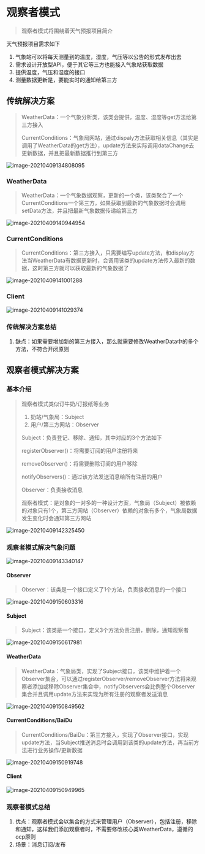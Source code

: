 # 观察者模式

> 观察者模式将围绕着天气预报项目简介

天气预报项目需求如下

1. 气象站可以将每天测量到的温度，湿度，气压等以公告的形式发布出去
2. 需求设计开放型API，便于其它等三方也能接入气象站获取数据
3. 提供温度，气压和湿度的接口
4. 测量数据更新是，要能实时的通知给第三方

## 传统解决方案

> WeatherData：一个气象分析类，该类会提供，温度、湿度等get方法给第三方接入
>
> CurrentConditions：气象局网站，通过dispaly方法获取相关信息（其实是调用了WeatherData的get方法），update方法来实际调用dataChange去更新数据，并且把最新数据推行到第三方

![image-20210409134808095](./images/image-20210409133842298.png)

### WeatherData

> WeatherData：一个气象数据观察，更新的一个类，该类聚合了一个CurrentConditions一个第三方，如果获取到最新的气象数据时会调用setData方法，并且把最新气象数据传递给第三方

![image-20210409140944954](./images/image-20210409140944954.png)

### CurrentConditions

> CurrentConditions：第三方接入，只需要编写update方法，和display方法当WeatherData有数据更新时，会调用该类的update方法传入最新的数据，这时第三方就可以获取最新的气象数据了

![image-20210409141001288](./images/image-20210409141001288.png)

### Client

![image-20210409141029374](./images/image-20210409141029374.png)

### 传统解决方案总结

1. 缺点：如果需要增加新的第三方接入，那么就需要修改WeatherData中的多个方法，不符合开闭原则

## 观察者模式解决方案

### 基本介绍

> 观察者模式类似订牛奶/订报纸等业务
>
> 1. 奶站/气象局：Subject
> 2. 用户/第三方网站：Observer
>
> Subject：负责登记、移除、通知，其中对应的3个方法如下
>
> registerObserver()：将需要订阅的用户注册将来
>
> removeObserver()：将需要删除订阅的用户移除
>
> notifyObservers()：通过该方法发送消息给所有注册的用户
>
> Observer：负责接收消息
>
> 观察者模式：是对象的一对多的一种设计方案，气象局（Subject）被依赖的对象只有1个，第三方网站（Observer）依赖的对象有多个，气象局数据发生变化时会通知第三方网站

![image-20210409142325450](./images/image-20210409141933042.png)

### 观察者模式解决气象问题

![image-20210409143340147](./images/image-20210409143340147.png)

#### Observer

> Observer：该类是一个接口定义了1个方法，负责接收消息的一个接口

![image-20210409150603316](./images/image-20210409150603316.png)

#### Subject

> Subject：该类是一个接口，定义3个方法负责注册，删除，通知观察者

![image-20210409150617981](./images/image-20210409150617981.png)

#### WeatherData

> WeatherData：气象局类，实现了Subject接口，该类中维护着一个Observer集合，可以通过registerObserver/removeObserver方法将来观察者添加或移除Observer集合中，notifyObservers会比例整个Observer集合并且调用update方法来实现为所有注册的观察者发送消息

![image-20210409150849562](./images/image-20210409150826511.png)

#### CurrentConditions/BaiDu

> CurrentConditions/BaiDu：第三方接入，实现了Observer接口，实现update方法，当Subject推送消息时会调用到该类的update方法，再当前方法进行业务操作/更新数据

![image-20210409150919748](./images/image-20210409150919748.png)

#### Client

![image-20210409150949965](./images/image-20210409150949965.png)

### 观察者模式总结

1. 优点：观察者模式会以集合的方式来管理用户（Observer），包括注册，移除和通知，这样我们添加观察者时，不需要修改核心类WeatherData，遵循的ocp原则
2. 场景：消息订阅/发布

